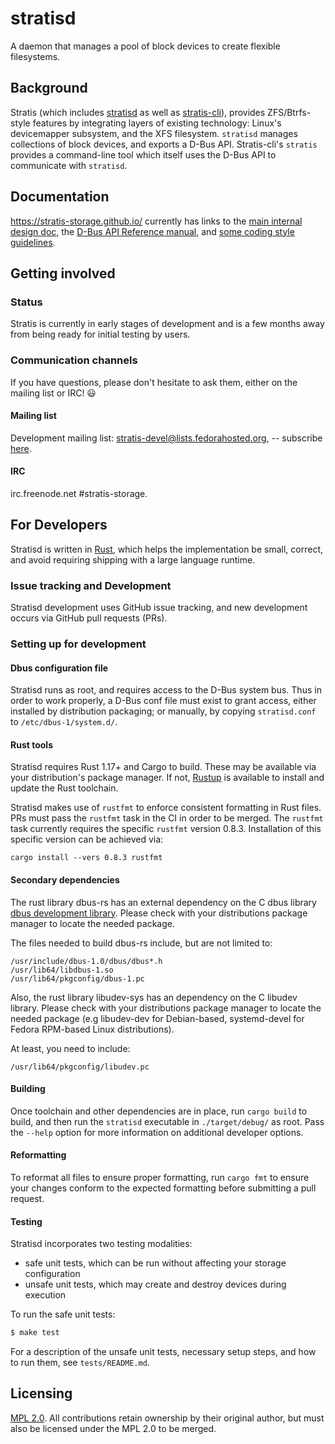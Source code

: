 # stratisd

A daemon that manages a pool of block devices to create flexible filesystems.

## Background

Stratis (which includes [stratisd](https://github.com/stratis-storage/stratisd)
as well as [stratis-cli](https://github.com/stratis-storage/stratis-cli)),
provides ZFS/Btrfs-style features by integrating layers of existing technology:
Linux's devicemapper subsystem, and the XFS filesystem. `stratisd` manages
collections of block devices, and exports a D-Bus API. Stratis-cli's `stratis`
provides a command-line tool which itself uses the D-Bus API to communicate
with `stratisd`.

## Documentation

https://stratis-storage.github.io/ currently has links to the
[main internal design doc](https://stratis-storage.github.io/StratisSoftwareDesign.pdf),
the [D-Bus API Reference manual](https://stratis-storage.github.io/DBusAPIReference.pdf),
and [some coding style guidelines](https://stratis-storage.github.io/StratisStyleGuidelines.pdf).

## Getting involved

### Status

Stratis is currently in early stages of development and is a few months away from being
ready for initial testing by users.

### Communication channels

If you have questions, please don't hesitate to ask them, either on the mailing list or
IRC! :smiley:

#### Mailing list

Development mailing list: stratis-devel@lists.fedorahosted.org, -- subscribe
[here](https://lists.fedoraproject.org/admin/lists/stratis-devel.lists.fedorahosted.org/).

#### IRC

irc.freenode.net #stratis-storage.

## For Developers

Stratisd is written in [Rust](https://www.rust-lang.org), which helps the
implementation be small, correct, and avoid requiring shipping with a large
language runtime.

### Issue tracking and Development

Stratisd development uses GitHub issue tracking, and new development occurs via
GitHub pull requests (PRs).

### Setting up for development

#### Dbus configuration file

Stratisd runs as root, and requires access to the D-Bus system bus. Thus in
order to work properly, a D-Bus conf file must exist to grant access, either
installed by distribution packaging; or manually, by copying `stratisd.conf`
to `/etc/dbus-1/system.d/`.


#### Rust tools
Stratisd requires Rust 1.17+ and Cargo to build. These may be available via
your distribution's package manager. If not, [Rustup](https://www.rustup.rs/)
is available to install and update the Rust toolchain.

Stratisd makes use of `rustfmt` to enforce consistent formatting in Rust files.
PRs must pass the `rustfmt` task in the CI in order to be merged.
The `rustfmt` task currently requires the specific `rustfmt` version 0.8.3.
Installation of this specific version can be achieved via:

```
cargo install --vers 0.8.3 rustfmt
```

#### Secondary dependencies
The rust library dbus-rs has an external dependency on the C dbus library
[dbus development library](https://www.freedesktop.org/wiki/Software/dbus/).
Please check with your distributions package manager to locate the needed
package.

The files needed to build dbus-rs include, but are not limited to:

```
/usr/include/dbus-1.0/dbus/dbus*.h
/usr/lib64/libdbus-1.so
/usr/lib64/pkgconfig/dbus-1.pc
```

Also, the rust library libudev-sys has an dependency on the C libudev library.
Please check with your distributions package manager to locate the needed
package (e.g libudev-dev for Debian-based, systemd-devel for Fedora RPM-based
Linux distributions).

At least, you need to include:

```
/usr/lib64/pkgconfig/libudev.pc
```

#### Building
Once toolchain and other dependencies are in place, run `cargo build` to build, and then run the
`stratisd` executable in `./target/debug/` as root. Pass the `--help` option
for more information on additional developer options.

#### Reformatting
To reformat all files to ensure proper formatting, run `cargo fmt` to ensure
your changes conform to the expected formatting before submitting a pull request.

#### Testing
Stratisd incorporates two testing modalities:
* safe unit tests, which can be run without affecting your storage configuration
* unsafe unit tests, which may create and destroy devices during execution

To run the safe unit tests:

```bash
$ make test
```

For a description of the unsafe unit tests, necessary setup steps, and how to run them, see `tests/README.md`.

## Licensing

[MPL 2.0](https://www.mozilla.org/en-US/MPL/2.0/). All
contributions retain ownership by their original author, but must also be
licensed under the MPL 2.0 to be merged.
